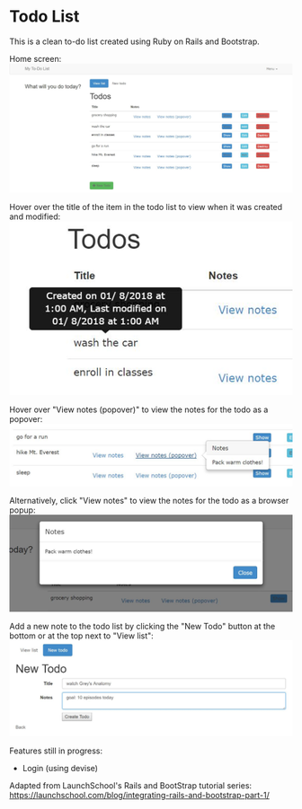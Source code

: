 # Todo List #

This is a clean to-do list created using Ruby on Rails and Bootstrap. 

Home screen: 
![Home screen](/README-images/home.JPG)


Hover over the title of the item in the todo list to view when it was created and modified:
![Tooltip](/README-images/tooltip.JPG)


Hover over "View notes (popover)" to view the notes for the todo as a popover:
![Popover notes](/README-images/popover-note.JPG)


Alternatively, click "View notes" to view the notes for the todo as a browser popup:
![Popup notes](/README-images/popup-note.JPG)

Add a new note to the todo list by clicking the "New Todo" button at the bottom or at the top next to "View list":
![New todo](/README-images/new-todo.JPG)


Features still in progress: 

* Login (using devise)


Adapted from LaunchSchool's Rails and BootStrap tutorial series: 
https://launchschool.com/blog/integrating-rails-and-bootstrap-part-1/

